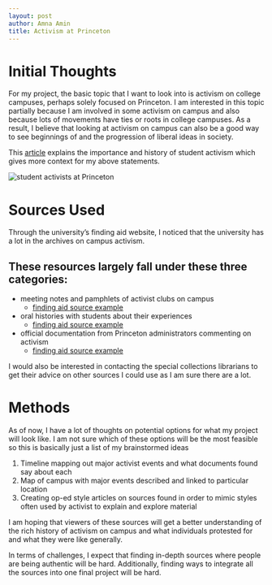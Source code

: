 ```yaml
---
layout: post
author: Amna Amin
title: Activism at Princeton 
---
```



# Initial Thoughts

  

For my project, the basic topic that I want to look into is activism on college campuses, perhaps solely focused on Princeton. I am interested in this topic partially because I am involved in some activism on campus and also because lots of movements have ties or roots in college campuses. As a result, I believe that looking at activism on campus can also be a good way to see beginnings of and the progression of liberal ideas in society.

This [article](https://www.gse.harvard.edu/news/ed/18/08/student-activism-20) explains the importance and history of student activism which gives more context for my above statements. 

  ![student activists at Princeton](https://library.princeton.edu/sites/default/files/news/images/Studentactivistscropped.png)

# Sources Used

Through the university’s finding aid website, I noticed that the university has a lot in the archives on campus activism.

These resources largely fall under these three categories:
----------
* meeting notes and pamphlets of activist clubs on campus
  * [finding aid source example](https://findingaids.princeton.edu/collections/AC437/c2)
* oral histories with students about their experiences
	* [finding aid source example](https://findingaids.princeton.edu/collections/AC259/c66)
* official documentation from Princeton administrators commenting on activism
	* [finding aid source example](https://findingaids.princeton.edu/collections/AC255)

I would also be interested in contacting the special collections librarians to get their advice on other sources I could use as I am sure there are a lot.

# Methods

  

As of now, I have a lot of thoughts on potential options for what my project will look like. I am not sure which of these options will be the most feasible so this is basically just a list of my brainstormed ideas

  

1.  Timeline mapping out major activist events and what documents found say about each
2.  Map of campus with major events described and linked to particular location
3.  Creating op-ed style articles on sources found in order to mimic styles often used by activist to explain and explore material


I am hoping that viewers of these sources will get a better understanding of the rich history of activism on campus and what individuals protested for and what they were like generally. 

In terms of challenges, I expect that finding in-depth sources where people are being authentic will be hard. Additionally, finding ways to integrate all the sources into one final project will be hard. 
